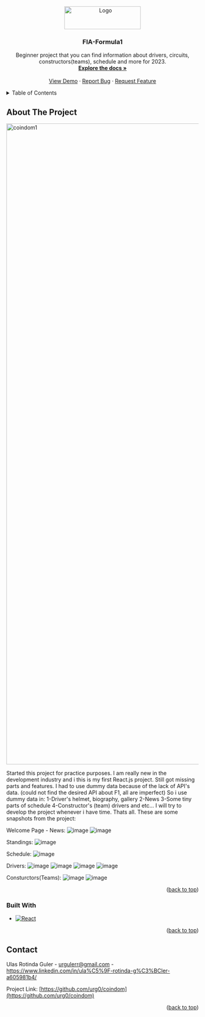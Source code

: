 
<a name="readme-top"></a>
<br />
<div align="center">
  <a href="https://github.com/github_username/repo_name">
    <img src="https://github.com/urg0/FIA-Formula1/assets/81859377/26f07cec-48dc-4cf5-bd44-731a4adfb372" alt="Logo" width="200" height="60">

  </a>

<h3 align="center">FIA-Formula1</h3>

  <p align="center">
Beginner project that you can find information about drivers, circuits, constructors(teams), schedule and more for 2023.
    <br />
    <a href="https://github.com/urg0/FIA-Formula1"><strong>Explore the docs »</strong></a>
    <br />
    <br />
    <a href="https://github.com/urg0/FIA-Formula1">View Demo</a>
    ·
    <a href="https://github.com/urg0/FIA-Formula1/issues">Report Bug</a>
    ·
    <a href="https://github.com/urg0/FIA-Formula1/issues">Request Feature</a>
  </p>
</div>




<details>
  <summary>Table of Contents</summary>
  <ol>
    <li>
      <a href="#about-the-project">About The Project</a>
      <ul>
        <li><a href="#built-with">Built With</a></li>
      </ul>
    </li>
    <li>
      <a href="#getting-started">Getting Started</a>
      <ul>
        <li><a href="#prerequisites">Prerequisites</a></li>
        <li><a href="#installation">Installation</a></li>
      </ul>
    </li>
    <li><a href="#usage">Usage</a></li>
    <li><a href="#roadmap">Roadmap</a></li>
    <li><a href="#contributing">Contributing</a></li>
    <li><a href="#license">License</a></li>
    <li><a href="#contact">Contact</a></li>
    <li><a href="#acknowledgments">Acknowledgments</a></li>
  </ol>
</details>



<!-- ABOUT THE PROJECT -->
## About The Project

<img width="1680" alt="coindom1" src="https://github.com/urg0/coindom/assets/81859377/8aee74f6-302f-44bc-a5d6-e0f94f152285">


Started this project for practice purposes. I am really new in the development industry and i this is my first React.js project. Still got missing parts and features. 
I had to use dummy data because of the lack of API's data. (could not find the desired API about F1, all are imperfect) So i use dummy data in:
1-Driver's helmet, biography, gallery
2-News
3-Some tiny parts of schedule
4-Constructor's (team) drivers and etc...
I will try to develop the project whenever i have time. Thats all.
These are some snapshots from the project:


Welcome Page - News:
![image](https://github.com/urg0/FIA-Formula1/assets/81859377/d1dca775-342b-4b03-a23f-5773d67a72a3)
![image](https://github.com/urg0/FIA-Formula1/assets/81859377/aac17b18-5f54-490d-938f-7f6b1e0072e6)


Standings:
![image](https://github.com/urg0/FIA-Formula1/assets/81859377/a0f35499-6296-4145-b03e-889354275356)

Schedule:
![image](https://github.com/urg0/FIA-Formula1/assets/81859377/b168ee05-c1c9-426c-820f-e174034beb5a)



Drivers:
![image](https://github.com/urg0/FIA-Formula1/assets/81859377/4cea08e2-71e0-4d01-9fe2-4e0548d89685)
![image](https://github.com/urg0/FIA-Formula1/assets/81859377/0ddd5cde-b767-4cfd-8b82-b56e1f9aec48)
![image](https://github.com/urg0/FIA-Formula1/assets/81859377/bbfa9988-f8de-4785-bcca-004aa11d0d77)
![image](https://github.com/urg0/FIA-Formula1/assets/81859377/dedc22c7-b518-425f-b4d0-566d29c1fab9)




Consturctors(Teams):
![image](https://github.com/urg0/FIA-Formula1/assets/81859377/21e057b9-f584-4e9a-9564-732ef1dcfcda)
![image](https://github.com/urg0/FIA-Formula1/assets/81859377/c0a7e684-3ea5-4406-831b-a6bf6ce8c66b)



<p align="right">(<a href="#readme-top">back to top</a>)</p>



### Built With


* [![React][React.js]][React-url]

<p align="right">(<a href="#readme-top">back to top</a>)</p>

## Contact

Ulas Rotinda Guler  - urgulerr@gmail.com - https://www.linkedin.com/in/ula%C5%9F-rotinda-g%C3%BCler-a605981b4/

Project Link: [https://github.com/urg0/coindom](https://github.com/urg0/coindom)

<p align="right">(<a href="#readme-top">back to top</a>)</p>


[React.js]: https://img.shields.io/badge/React-20232A?style=for-the-badge&logo=react&logoColor=61DAFB
[React-url]: https://reactjs.org/
